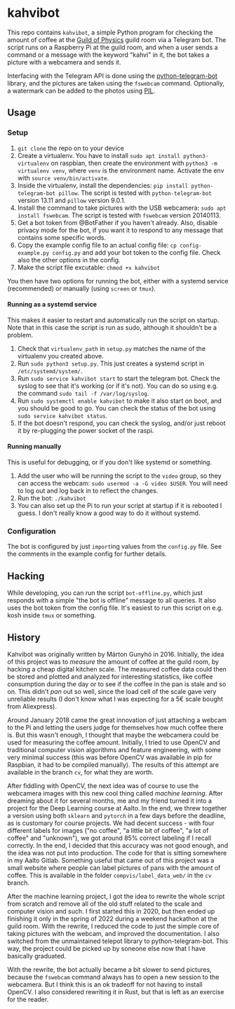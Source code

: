 # kahvibot

This repo contains `kahvibot`, a simple Python program for checking the amount of coffee at the
[Guild of Physics](http://www.fyysikkokilta.fi/) guild room via a Telegram bot.
The script runs on a Raspberry Pi at the guild room, and when a user sends a
command or a message with the keyword "kahvi" in it, the bot takes a picture
with a webcamera and sends it.

Interfacing with the Telegram API is done using the
[python-telegram-bot](https://github.com/python-telegram-bot/python-telegram-bot)
library, and the pictures are taken using the `fswebcam` command. Optionally, a
watermark can be added to the photos using
[PIL](https://pillow.readthedocs.io/en/stable/).


## Usage
### Setup

1. `git clone` the repo on to your device
1. Create a virtualenv. You have to install `sudo apt install python3-virtualenv` on raspbian, then create the environment with `python3 -m virtualenv venv`, where `venv` is the environment name. Activate the env with `source venv/bin/activate`.
1. Inside the virtualenv, install the dependencies: `pip install python-telegram-bot pillow`. The script is tested with `python-telegram-bot` version 13.11 and `pillow` version 9.0.1.
1. Install the command to take pictures with the USB webcamera: `sudo apt install fswebcam`. The script is tested with `fswebcam` version 20140113.
1. Get a bot token from @BotFather if you haven't already. Also, disable privacy mode for the bot, if you want it to respond to any message that contains some specific words.
1. Copy the example config file to an actual config file: `cp config-example.py config.py` and add your bot token to the config file. Check also the other options in the config.
1. Make the script file excutable: `chmod +x kahvibot`

You then have two options for running the bot, either with a systemd service (recommended) or manually (using `screen` or `tmux`).

#### Running as a systemd service
This makes it easier to restart and automatically run the script on startup.
Note that in this case the script is run as sudo, although it shouldn't be a
problem.

1. Check that `virtualenv_path` in `setup.py` matches the name of the virtualenv you created above.
1. Run `sudo python3 setup.py`. This just creates a systemd script in `/etc/systemd/system/`.
1. Run `sudo service kahvibot start` to start the telegram bot. Check the syslog to see that it's working (or if it's not). You can do so using e.g. the command `sudo tail -f /var/log/syslog`.
1. Run `sudo systemctl enable kahvibot` to make it also start on boot, and you should be good to go. You can check the status of the bot using `sudo service kahvibot status`.
1. If the bot doesn't respond, you can check the syslog, and/or just reboot it by re-plugging the power socket of the raspi.

#### Running manually
This is useful for debugging, or if you don't like systemd or something.

1. Add the user who will be running the script to the `video` group, so they can access the webcam: `sudo usermod -a -G video $USER`. You will need to log out and log back in to reflect the changes.
1. Run the bot: `./kahvibot`
1. You can also set up the Pi to run your script at startup if it is rebooted I guess. I don't really know a good way to do it without systemd.

### Configuration

The bot is configured by just `import`ing values from the `config.py` file. See the comments in the example config for further details.


## Hacking

While developing, you can run the script `bot-offline.py`, which just responds with a simple "the bot is offline" message to all queries. It also uses the bot token from the config file. It's easiest to run this script on e.g. kosh inside `tmux` or something.


## History

Kahvibot was originally written by Márton Gunyhó in 2016. Initially, the idea
of this project was to _measure_ the amount of coffee at the guild room, by
hacking a cheap digital kitchen scale. The measured coffee data could then be
stored and plotted and analyzed for interesting statistics, like coffee
consumption during the day or to see if the coffee in the pan is stale and so
on. This didn't _pan_ out so well, since the load cell of the scale gave very
unreliable results (I don't know what I was expecting for a 5€ scale bought
from Aliexpress).

Around January 2018 came the great innovation of just attaching a webcam to the
Pi and letting the users judge for themselves how much coffee there is. But
this wasn't enough, I thought that maybe the webcamera could be used for
measuring the coffee amount. Initially, I tried to use OpenCV and traditional
computer vision algorithms and feature engineering, with some very minimal
success (this was before OpenCV was available in pip for Raspbian, it had to be
compiled manually). The results of this attempt are available in the branch
`cv`, for what they are worth.

After fiddling with OpenCV, the next idea was of course to use the webcamera
images with this new cool thing called _machine learning_. After dreaming about
it for several months, me and my friend turned it into a project for the Deep
Learning course at Aalto. In the end, we threw together a version using both
`sklearn` and `pytorch` in a few days before the deadline, as is customary for
course projects. We had decent success - with four different labels for images
("no coffee", "a little bit of coffee", "a lot of coffee" and "unknown"), we
got around 85% correct labeling if I recall correctly. In the end, I decided
that this accuracy was not good enough, and the idea was not put into
production. The code for that is sitting somewhere in my Aalto Gitlab.
Something useful that came out of this project was a small website where people
can label pictures of pans with the amount of coffee. This is available in the
folder `compvis/label_data_web/` in the `cv` branch.

After the machine learning project, I got the idea to rewrite the whole script
from scratch and remove all of the old stuff related to the scale and computer
vision and such. I first started this in 2020, but then ended up finishing it
only in the spring of 2022 during a weekend hackathon at the guild room. With
the rewrite, I reduced the code to just the simple core of taking pictures with
the webcam, and improved the documentation. I also switched from the
unmaintained telepot library to python-telegram-bot. This way, the project
could be picked up by soneone else now that I have basically graduated.

With the rewrite, the bot actually became a bit slower to send pictures,
because the `fswebcam` command always has to open a new session to the
webcamera. But I think this is an ok tradeoff for not having to install OpenCV.
I also considered rewriting it in Rust, but that is left as an exercise for the
reader.
